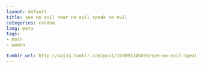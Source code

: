 ```yaml
---
layout: default
title: see no evil hear no evil speak no evil
categories: random
lang: meta
tags:
- noir
- women

tumblr_url: http://aa13q.tumblr.com/post/103091345850/see-no-evil-speak-no-evil-speak-no-evil
---
```

